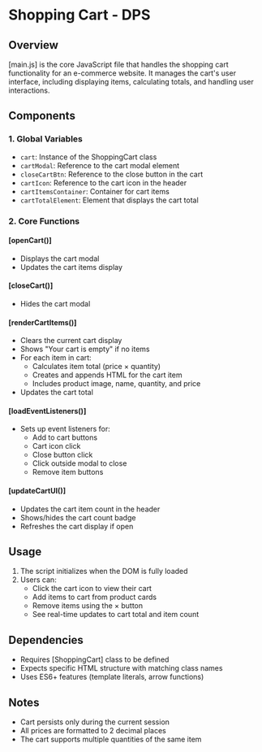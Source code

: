 # Shopping Cart - DPS

## Overview
[main.js] is the core JavaScript file that handles the shopping cart functionality for an e-commerce website. It manages the cart's user interface, including displaying items, calculating totals, and handling user interactions.

## Components

### 1. Global Variables
- `cart`: Instance of the ShoppingCart class
- `cartModal`: Reference to the cart modal element
- `closeCartBtn`: Reference to the close button in the cart
- `cartIcon`: Reference to the cart icon in the header
- `cartItemsContainer`: Container for cart items
- `cartTotalElement`: Element that displays the cart total

### 2. Core Functions

#### [openCart()]
- Displays the cart modal
- Updates the cart items display

#### [closeCart()]
- Hides the cart modal

#### [renderCartItems()]
- Clears the current cart display
- Shows "Your cart is empty" if no items
- For each item in cart:
  - Calculates item total (price × quantity)
  - Creates and appends HTML for the cart item
  - Includes product image, name, quantity, and price
- Updates the cart total

#### [loadEventListeners()]
- Sets up event listeners for:
  - Add to cart buttons
  - Cart icon click
  - Close button click
  - Click outside modal to close
  - Remove item buttons

#### [updateCartUI()]
- Updates the cart item count in the header
- Shows/hides the cart count badge
- Refreshes the cart display if open

## Usage
1. The script initializes when the DOM is fully loaded
2. Users can:
   - Click the cart icon to view their cart
   - Add items to cart from product cards
   - Remove items using the × button
   - See real-time updates to cart total and item count

## Dependencies
- Requires [ShoppingCart] class to be defined
- Expects specific HTML structure with matching class names
- Uses ES6+ features (template literals, arrow functions)

## Notes
- Cart persists only during the current session
- All prices are formatted to 2 decimal places
- The cart supports multiple quantities of the same item

